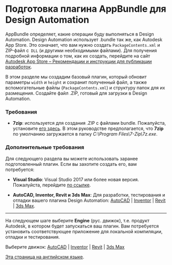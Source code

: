 # Подготовка плагина AppBundle для Design Automation

AppBundle определяет, какие операции буду выполняться в Design Automation. 
Design Automation использует .bundle так же, как Autodesk App Store. Это означает, что вам нужно создать `PackageContents.xml` и ZIP-файл с` DLL` (и другими необходимыми файлами). Для получения подробной информации о том, как их создать, перейдите на сайт [Autodesk App Store – Рекомендации и инструкции для публикации разработок](https://www.autodesk.ru/autodesk-developer-network/software-platform-russian/develop-exchange-apps).

В этом разделе мы создадим базовый плагин, который обновит параметры `width` и `height` и сохранит полученный файл, а также вспомогательные файлы (`PackageContents.xml`) и структуру папок для их размещения. Создайте файл .ZIP, готовый для загрузки в Design Automation.

### Требования

- **7zip**: используется для создания .ZIP с файлами bundle. Пожалуйста, установите [его здесь](https://www.7-zip.org/). В этом руководстве предполагается, что **7zip** по умолчанию загружается в папку _C:\Program Files\7-Zip\7z.exe_.

### Дополнительные требования

Для следующего раздела вы можете использовать заранее подготовленный плагин. Если вы захотите создать его, вам потребуется:
- **Visual Studio**: Visual Studio 2017 или более новая версия. Пожалуйста, перейдите [по ссылке](https://visualstudio.microsoft.com/vs/).

- **AutoCAD, Inventor, Revit и 3ds Max**: Для разработки, тестирования и отладки вашего плагина Design Automation: [AutoCAD](https://www.autodesk.ru/products/autocad/overview) | [Inventor](https://www.autodesk.ru/products/inventor/overview) | [Revit](https://www.autodesk.ru/products/revit/overview) | [3ds Max](https://www.autodesk.ru/products/3ds-max/overview).

***

На следующем шаге выберите **Engine** (рус. движок), т.е. продукт Autodesk, в котором будет запускаться ваш плагин. Вам потребуется установить соответствующее приложение для локальной компиляции, отладки и тестирования.

Выберите движок: [AutoCAD](/designautomation/appbundle/engines/autocad) | [Inventor](/designautomation/appbundle/engines/inventor) | [Revit](/designautomation/appbundle/engines/revit) | [3ds Max](/designautomation/appbundle/engines/max)

[Эта страница на английском языке](https://learnforge.autodesk.io/#/designautomation/appbundle/).
